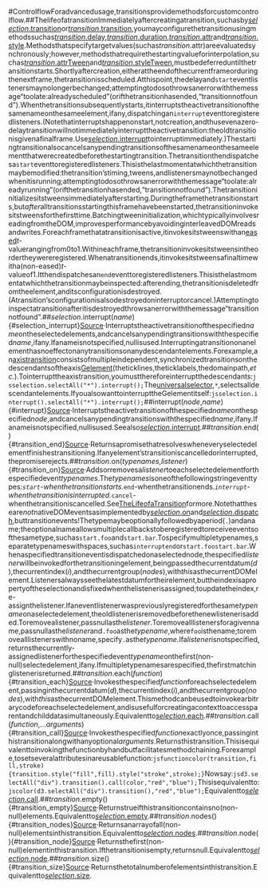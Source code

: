 #ControlflowForadvancedusage,transitionsprovidemethodsforcustomcontrolflow.##ThelifeofatransitionImmediatelyaftercreatingatransition,suchasby[*selection*.transition](./selecting.md#selection_transition)or[*transition*.transition](./selecting.md#transition_transition),youmayconfigurethetransitionusingmethodssuchas[*transition*.delay](./timing.md#transition_delay),[*transition*.duration](./timing.md#transition_duration),[*transition*.attr](./modifying.md#transition_attr)and[*transition*.style](./modifying.md#transition_style).Methodsthatspecifytargetvalues(suchas*transition*.attr)areevaluatedsynchronously;however,methodsthatrequirethestartingvalueforinterpolation,suchas[*transition*.attrTween](./modifying.md#transition_attrTween)and[*transition*.styleTween](./modifying.md#transition_styleTween),mustbedeferreduntilthetransitionstarts.Shortlyaftercreation,eitherattheendofthecurrentframeorduringthenextframe,thetransitionisscheduled.Atthispoint,thedelayand`start`eventlistenersmaynolongerbechanged;attemptingtodosothrowsanerrorwiththemessage“toolate:alreadyscheduled”(orifthetransitionhasended,“transitionnotfound”).Whenthetransitionsubsequentlystarts,itinterruptstheactivetransitionofthesamenameonthesameelement,ifany,dispatchingan`interrupt`eventtoregisteredlisteners.(Notethatinterruptshappenonstart,notcreation,andthusevenazero-delaytransitionwillnotimmediatelyinterrupttheactivetransition:theoldtransitionisgivenafinalframe.Use[*selection*.interrupt](#selection_interrupt)tointerruptimmediately.)Thestartingtransitionalsocancelsanypendingtransitionsofthesamenameonthesameelementthatwerecreatedbeforethestartingtransition.Thetransitionthendispatchesa`start`eventtoregisteredlisteners.Thisisthelastmomentatwhichthetransitionmaybemodified:thetransition’stiming,tweens,andlistenersmaynotbechangedwhenitisrunning;attemptingtodosothrowsanerrorwiththemessage“toolate:alreadyrunning”(orifthetransitionhasended,“transitionnotfound”).Thetransitioninitializesitstweensimmediatelyafterstarting.Duringtheframethetransitionstarts,but*after*alltransitionsstartingthisframehavebeenstarted,thetransitioninvokesitstweensforthefirsttime.Batchingtweeninitialization,whichtypicallyinvolvesreadingfromtheDOM,improvesperformancebyavoidinginterleavedDOMreadsandwrites.Foreachframethatatransitionisactive,itinvokesitstweenswithan[eased](./timing.md#transition_ease)*t*-valuerangingfrom0to1.Withineachframe,thetransitioninvokesitstweensintheordertheywereregistered.Whenatransitionends,itinvokesitstweensafinaltimewitha(non-eased)*t*-valueof1.Itthendispatchesan`end`eventtoregisteredlisteners.Thisisthelastmomentatwhichthetransitionmaybeinspected:afterending,thetransitionisdeletedfromtheelement,anditsconfigurationisdestroyed.(Atransition’sconfigurationisalsodestroyedoninterruptorcancel.)Attemptingtoinspectatransitionafteritisdestroyedthrowsanerrorwiththemessage“transitionnotfound”.##*selection*.interrupt(*name*){#selection_interrupt}[Source](https://github.com/d3/d3-transition/blob/main/src/selection/interrupt.js)·Interruptstheactivetransitionofthespecified*name*ontheselectedelements,andcancelsanypendingtransitionswiththespecified*name*,ifany.Ifanameisnotspecified,nullisused.Interruptingatransitiononanelementhasnoeffectonanytransitionsonanydescendantelements.Forexample,an[axistransition](../d3-axis.md)consistsofmultipleindependent,synchronizedtransitionsonthedescendantsoftheaxis[Gelement](https://www.w3.org/TR/SVG/struct.html#Groups)(theticklines,theticklabels,thedomainpath,*etc.*).Tointerrupttheaxistransition,youmustthereforeinterruptthedescendants:```jsselection.selectAll("*").interrupt();```The[universalselector](https://developer.mozilla.org/en-US/docs/Web/CSS/Universal_selectors),`*`,selectsalldescendantelements.IfyoualsowanttointerrupttheGelementitself:```jsselection.interrupt().selectAll("*").interrupt();```##interrupt(*node*,*name*){#interrupt}[Source](https://github.com/d3/d3-transition/blob/main/src/interrupt.js)·Interruptstheactivetransitionofthespecified*name*onthespecified*node*,andcancelsanypendingtransitionswiththespecified*name*,ifany.Ifanameisnotspecified,nullisused.Seealso[*selection*.interrupt](#selection_interrupt).##*transition*.end(){#transition_end}[Source](https://github.com/d3/d3-transition/blob/main/src/transition/end.js)·Returnsapromisethatresolveswheneveryselectedelementfinishestransitioning.Ifanyelement’stransitioniscancelledorinterrupted,thepromiserejects.##*transition*.on(*typenames*,*listener*){#transition_on}[Source](https://github.com/d3/d3-transition/blob/main/src/transition/on.js)·Addsorremovesa*listener*toeachselectedelementforthespecifiedevent*typenames*.The*typenames*isoneofthefollowingstringeventtypes:*`start`-whenthetransitionstarts.*`end`-whenthetransitionends.*`interrupt`-whenthetransitionisinterrupted.*`cancel`-whenthetransitioniscancelled.See[TheLifeofaTransition](#the-life-of-a-transition)formore.Notethattheseare*not*nativeDOMeventsasimplementedby[*selection*.on](../d3-selection/events.md#selection_on)and[*selection*.dispatch](../d3-selection/events.md#selection_dispatch),buttransitionevents!Thetypemaybeoptionallyfollowedbyaperiod(`.`)andaname;theoptionalnameallowsmultiplecallbackstoberegisteredtoreceiveeventsofthesametype,suchas`start.foo`and`start.bar`.Tospecifymultipletypenames,separatetypenameswithspaces,suchas`interruptend`or`start.foostart.bar`.Whenaspecifiedtransitioneventisdispatchedonaselectednode,thespecified*listener*willbeinvokedforthetransitioningelement,beingpassedthecurrentdatum(*d*),thecurrentindex(*i*),andthecurrentgroup(*nodes*),with*this*asthecurrentDOMelement.Listenersalwaysseethelatestdatumfortheirelement,buttheindexisapropertyoftheselectionandisfixedwhenthelistenerisassigned;toupdatetheindex,re-assignthelistener.Ifaneventlistenerwaspreviouslyregisteredforthesame*typename*onaselectedelement,theoldlistenerisremovedbeforethenewlistenerisadded.Toremovealistener,passnullasthe*listener*.Toremovealllistenersforagivenname,passnullasthe*listener*and`.foo`asthe*typename*,where`foo`isthename;toremovealllistenerswithnoname,specify`.`asthe*typename*.Ifa*listener*isnotspecified,returnsthecurrently-assignedlistenerforthespecifiedevent*typename*onthefirst(non-null)selectedelement,ifany.Ifmultipletypenamesarespecified,thefirstmatchinglistenerisreturned.##*transition*.each(*function*){#transition_each}[Source](https://github.com/d3/d3-selection/blob/main/src/selection/each.js)·Invokesthespecified*function*foreachselectedelement,passinginthecurrentdatum(*d*),thecurrentindex(*i*),andthecurrentgroup(*nodes*),with*this*asthecurrentDOMelement.Thismethodcanbeusedtoinvokearbitrarycodeforeachselectedelement,andisusefulforcreatingacontexttoaccessparentandchilddatasimultaneously.Equivalentto[*selection*.each](../d3-selection/control-flow.md#selection_each).##*transition*.call(*function*,...*arguments*){#transition_call}[Source](https://github.com/d3/d3-selection/blob/main/src/selection/call.js)·Invokesthespecified*function*exactlyonce,passinginthistransitionalongwithanyoptional*arguments*.Returnsthistransition.Thisisequivalenttoinvokingthefunctionbyhandbutfacilitatesmethodchaining.Forexample,tosetseveralattributesinareusablefunction:```jsfunctioncolor(transition,fill,stroke){transition.style("fill",fill).style("stroke",stroke);}```Nowsay:```jsd3.selectAll("div").transition().call(color,"red","blue");```Thisisequivalentto:```jscolor(d3.selectAll("div").transition(),"red","blue");```Equivalentto[*selection*.call](../d3-selection/control-flow.md#selection_call).##*transition*.empty(){#transition_empty}[Source](https://github.com/d3/d3-selection/blob/main/src/selection/empty.js)·Returnstrueifthistransitioncontainsno(non-null)elements.Equivalentto[*selection*.empty](../d3-selection/control-flow.md#selection_empty).##*transition*.nodes(){#transition_nodes}[Source](https://github.com/d3/d3-selection/blob/main/src/selection/nodes.js)·Returnsanarrayofall(non-null)elementsinthistransition.Equivalentto[*selection*.nodes](../d3-selection/control-flow.md#selection_nodes).##*transition*.node(){#transition_node}[Source](https://github.com/d3/d3-selection/blob/main/src/selection/node.js)·Returnsthefirst(non-null)elementinthistransition.Ifthetransitionisempty,returnsnull.Equivalentto[*selection*.node](../d3-selection/control-flow.md#selection_node).##*transition*.size(){#transition_size}[Source](https://github.com/d3/d3-selection/blob/main/src/selection/size.js)·Returnsthetotalnumberofelementsinthistransition.Equivalentto[*selection*.size](../d3-selection/control-flow.md#selection_size).